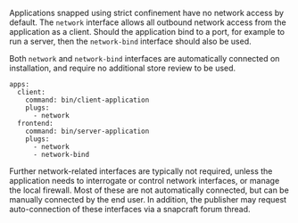 Applications snapped using strict confinement have no network access by default. The `network` interface allows all outbound network access from the application as a client. Should the application bind to a port, for example to run a server, then the `network-bind` interface should also be used.

Both `network` and `network-bind` interfaces are automatically connected on installation, and require no additional store review to be used.

```
apps:
  client:
    command: bin/client-application
    plugs:
      - network
  frontend:
    command: bin/server-application
    plugs:
      - network
      - network-bind
```

Further network-related interfaces are typically not required, unless the application needs to interrogate or control network interfaces, or manage the local firewall. Most of these are not automatically connected, but can be manually connected by the end user. In addition, the publisher may request auto-connection of these interfaces via a snapcraft forum thread.